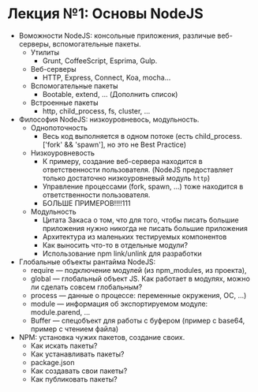 # Лекция №1: Основы NodeJS
-   Воможности NodeJS: консольные приложения, различые веб-серверы, вспомогательные пакеты.
    -   Утилиты
        -   Grunt, CoffeeScript, Esprima, Gulp.
    -   Веб-серверы
        -   HTTP, Express, Connect, Koa, mocha...
    -   Вспомогательные пакеты
        -   Bootable, extend, ... (Дополнить список)
    -   Встроенные пакеты
        -   http, child_process, fs, cluster, ...
-   Философия NodeJS: низкоуровневось, модульность.
    -   Однопоточность
        -   Весь код выполняется в одном потоке (есть child_process.['fork' && 'spawn'], но это не Best Practice)
    -   Низкоуровневость
        -   К примеру, создание веб-сервера находится в ответственности пользователя. (NodeJS предоставляет только 
            достаточно низкоуровневый модуль `http`)
        -   Управление процессами (fork, spawn, ...) тоже находится в ответственности пользователя.
        -   БОЛЬШЕ ПРИМЕРОВ!!!!111
    -   Модульность
        -   Цитата Закаса о том, что для того, чтобы писать большие приложения нужно никогда не писать большие приложения
        -   Архитектура из маленьких тестируемых компонентов
        -   Как выносить что-то в отдельные модули?
        -   Использование npm link/unlink для разработки
-   Глобальные объекты рантайма NodeJS: 
    -   require — подключение модулей (из npm_modules, из проекта), 
    -   global — глобальный объект JS. Как работает в модулях, можно ли сделать совсем глобальным?
    -   process — данные о процессе: переменные окружения, ОС, ...)
    -   module — информация об экспортируемом модуле: module.parend, ...
    -   Buffer — спецобъект для работы с буфером (пример с base64, пример с чтением файла)
-   NPM: установка чужих пакетов, создание своих.
    -   Как искать пакеты?
    -   Как устанавливать пакеты?
    -   package.json
    -   Как создавать свои пакеты?
    -   Как публиковать пакеты?
